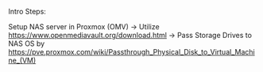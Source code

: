 Intro Steps:

Setup NAS server in Proxmox (OMV) 
 -> Utilize https://www.openmediavault.org/download.html
 -> Pass Storage Drives to NAS OS by https://pve.proxmox.com/wiki/Passthrough_Physical_Disk_to_Virtual_Machine_(VM)
 
